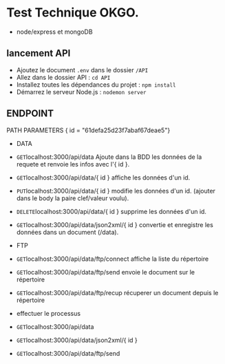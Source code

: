 # Test Technique OKGO. 

* node/express et mongoDB

## lancement API

* Ajoutez  le document `.env` dans le dossier `/API`
* Allez dans le dossier API : `cd API`
* Installez toutes les dépendances du projet : `npm install`
* Démarrez le serveur Node.js : `nodemon server`


## ENDPOINT

PATH PARAMETERS
{ id = "61defa25d23f7abaf67deae5"}

* DATA
* `GET`localhost:3000/api/data
    Ajoute dans la BDD les données de la requete et renvoie les infos avec l'{ id }.
* `GET`localhost:3000/api/data/{ id }
    affiche les données d'un id.
* `PUT`localhost:3000/api/data/{ id }
    modifie les données d'un id. (ajouter dans le body la paire clef/valeur voulu).
* `DELETE`localhost:3000/api/data/{ id }
    supprime les données d'un id.
* `GET`localhost:3000/api/data/json2xml/{ id }
    convertie et enregistre les données dans un document (/data).


* FTP
* `GET`localhost:3000/api/data/ftp/connect
    affiche la liste du répertoire
* `GET`localhost:3000/api/data/ftp/send
    envoie  le document sur le répertoire
* `GET`localhost:3000/api/data/ftp/recup
    récuperer un document depuis le répertoire



* effectuer le processus 

* `GET`localhost:3000/api/data
* `GET`localhost:3000/api/data/json2xml/{ id }
* `GET`localhost:3000/api/data/ftp/send